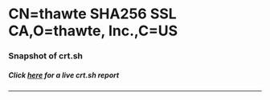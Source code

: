 # CN=thawte SHA256 SSL CA,O=thawte\, Inc.,C=US
### Snapshot of crt.sh
##### Click [here](https://crt.sh/?q=Serial_50A28AE6897FACA0597210003A766368) for a live crt.sh report

---

